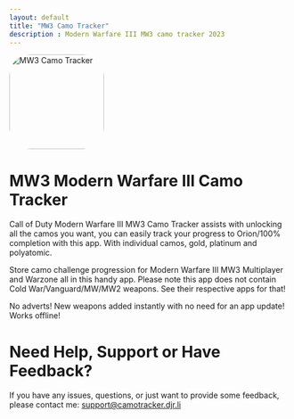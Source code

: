 ```yaml
---
layout: default
title: "MW3 Camo Tracker"
description : Modern Warfare III MW3 camo tracker 2023
---
```


<a style="width: 170px; height: 170px; border-radius: 22%; overflow: hidden; display: inline-block; vertical-align: middle;"><img src="https://camotracker.djr.li/MW3_CAMOTRACKER.png" alt="MW3 Camo Tracker" style="width: 170px; height: 170px; border-radius: 22%; overflow: hidden; display: inline-block; vertical-align: middle;"></a>

# MW3 Modern Warfare III Camo Tracker
Call of Duty Modern Warfare III MW3 Camo Tracker assists with unlocking all the camos you want, you can easily track your progress to Orion/100% completion with this app. With individual camos, gold, platinum and polyatomic. 

Store camo challenge progression for Modern Warfare III MW3 Multiplayer and Warzone all in this handy app. Please note this app does not contain Cold War/Vanguard/MW/MW2 weapons. See their respective apps for that!

No adverts!
New weapons added instantly with no need for an app update!
Works offline!

# Need Help, Support or Have Feedback?
If you have any issues, questions, or just want to provide some feedback, please contact me: <support@camotracker.djr.li>
